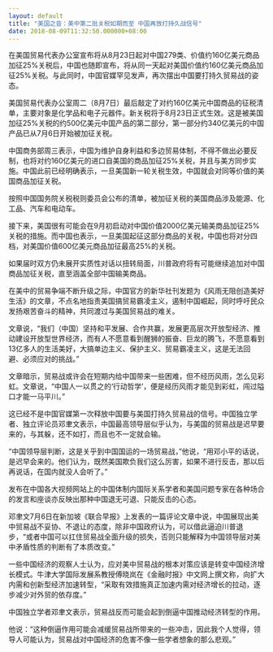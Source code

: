 ```yaml
---
layout: default
title: "美国之音：美中第二批关税如期而至 中国再放打持久战信号"
date: 2018-08-09T11:32:50.000000+08:00
---
```


在美国贸易代表办公室宣布将从8月23日起对中国279类、价值约160亿美元商品加征25%关税后，中国也随即宣布，将从同一天起对美国价值约160亿美元商品加征25%关税。与此同时，中国官媒罕见发声，再次摆出中国要打持久贸易战的姿态。

美国贸易代表办公室周二（8月7日）最后敲定了对约160亿美元中国商品的征税清单，主要对象是化学品和电子元器件。新关税将于8月23日正式生效。这是被美国加征25%关税的约500亿美元中国产品的第二部分，第一部分约340亿美元的中国产品已从7月6日开始被加征关税。

中国商务部周三表示，中国为维护自身利益和多边贸易体制，不得不做出必要反制，也将对约160亿美元的进口自美国的商品加征25%关税，并且与美方同步实施。中国此前已经明确表示，一旦美国新一轮关税生效，中国就会对同等价值的美国商品加征关税。

按照中国国务院关税税则委员会公布的清单，被加征关税的美国商品涉及能源、化工品、汽车和电动车。

接下来，美国很有可能会在9月初启动对中国价值2000亿美元输美商品加征25%关税的措施。而中国也表示，一旦美国起征这部分商品的关税，中国也将对分四档，对美国价值600亿美元商品加征最高25%的关税。

如果届时双方仍未展开实质性对话以扭转局面，川普政府将有可能继续追加对中国商品加征关税，直至涵盖全部中国输美商品。

在美中的贸易争端不断升级之际，中国官方的新华社刊发题为《风雨无阻创造美好生活》的文章，不点名地指责美国搞贸易霸凌主义，遏制中国崛起，同时呼吁民众发扬艰苦奋斗的精神，共同渡过与美国贸易战的难关。

文章说，“我们（中国）坚持和平发展、合作共赢，发展更高层次开放型经济、推动建设开放型世界经济，而有人不愿意看到醒狮的振奋、巨龙的腾飞，不愿意看到13亿多人的生活美好，大搞单边主义、保护主义、贸易霸凌主义，这是无法回避、必须应对的挑战。”

文章暗示，贸易战或许会在短期内给中国带来一些困难，但不经历风雨，怎么见彩虹。文章说，“中国人一以贯之的‘行动哲学’，便是经历风雨才能见到彩虹，闯过隘口才能一马平川。”

这已经不是中国官媒第一次释放中国要与美国打持久贸易战的信号。中国独立学者、独立评论员邓聿文表示，中国最高领导层似乎认为，与美国的贸易战是迟早要来的，与其躲，还不如打，而且也不一定就会输。

“中国领导层判断，这是关乎到中国国运的一场贸易战，”他说，“用邓小平的话说，是迟早会来的。他们认为，既然美国欺负我们这么厉害，如果不进行反击，那以后再说话，在国内就没人会听了。”

发布在中国各大视频网站上的中国体制内国际关系学者和美国问题专家在各种场合的发言和座谈亦反映出那种中国退无可退、只能反击的心态。

邓聿文7月6日在新加坡《联合早报》上发表的一篇评论文章中说，中国展现出美中贸易战不妥协、不退让的态度，除非中国政府认为，可以借此逼迫川普退步，“或者中国可以扛住贸易战全面升级的损失，否则只能解释为中国领导层对美中矛盾性质的判断有了本质改变。”

一些中国经济的观察人士认为，应对美中贸易战的根本对策应该是转变中国经济增长模式。牛津大学国际发展系教授傅晓岚在《金融时报》中文网上撰文称，向扩大内需和创新型经济加速转型，“采取有效措施真正加速内需对经济增长的拉动，逐步减少对外贸的依存度。”

中国独立学者邓聿文表示，贸易战反而可能会起到倒逼中国推动经济转型的作用。

他说：“这种倒逼作用可能会减缓贸易战所带来的一些冲击，因此我个人觉得，领导人可能认为，贸易战对中国经济的危害不像一些学者想象的那么悲观。”

